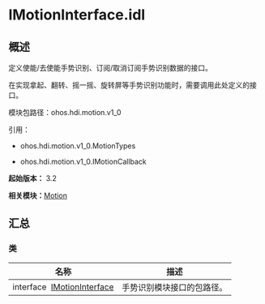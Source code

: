 # IMotionInterface.idl


## 概述

定义使能/去使能手势识别、订阅/取消订阅手势识别数据的接口。

在实现拿起、翻转、摇一摇、旋转屏等手势识别功能时，需要调用此处定义的接口。

模块包路径：ohos.hdi.motion.v1_0

引用：

- ohos.hdi.motion.v1_0.MotionTypes

- ohos.hdi.motion.v1_0.IMotionCallback

**起始版本：** 3.2

**相关模块：**[Motion](_motion_v10.md)


## 汇总


### 类

| 名称 | 描述 | 
| -------- | -------- |
| interface&nbsp;&nbsp;[IMotionInterface](interface_i_motion_interface_v10.md) | 手势识别模块接口的包路径。 | 

